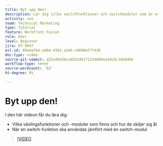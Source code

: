 ```yaml
---
title: Byt upp den!
description: Lär dig vilka switchfunktioner och switchmoduler som är och när du ska använda en switch-funktion jämfört med en switch-modul i [!DNL Adobe Workfront Fusion].
activity: use
team: Technical Marketing
type: Tutorial
feature: Workfront Fusion
role: User
level: Beginner
jira: KT-9047
exl-id: 99adafb4-a40d-4392-a2e6-cb698e77f436
doc-type: video
source-git-commit: a25a49e59ca483246271214886ea4dc9c10e8d66
workflow-type: tm+mt
source-wordcount: '52'
ht-degree: 0%

---
```


# Byt upp den!

I den här videon får du lära dig:

* Vilka växlingsfunktioner och -moduler som finns och hur de skiljer sig åt
* När en switch-funktion ska användas jämfört med en switch-modul

>[!VIDEO](https://video.tv.adobe.com/v/335288/?quality=12&learn=on)
